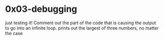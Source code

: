# 0x03-debugging
just testing it!
Comment out the part of the code that is causing the output to go into an infinite loop.
prints out the largest of three numbers, no matter the case
